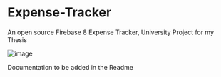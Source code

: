 # Expense-Tracker
An open source Firebase 8 Expense Tracker, University Project for my Thesis

![image](https://github.com/user-attachments/assets/63f59dc3-e0d0-4370-9fd4-7b60c22dde4b)

Documentation to be added in the Readme
